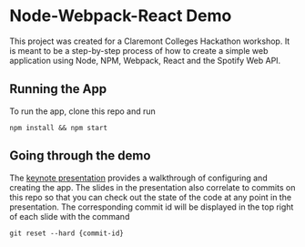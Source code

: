 # Node-Webpack-React Demo

This project was created for a Claremont Colleges Hackathon workshop. It is meant to be a step-by-step process of how to create a simple web application using Node, NPM, Webpack, React and the Spotify Web API.

## Running the App

To run the app, clone this repo and run

``````
npm install && npm start
``````

## Going through the demo

The [keynote presentation](node-demo.key) provides a walkthrough of configuring and creating the app. The slides in the presentation also correlate to commits on this repo so that you can check out the state of the code at any point in the presentation. The corresponding commit id will be displayed in the top right of each slide with the command

``````
git reset --hard {commit-id}
``````
